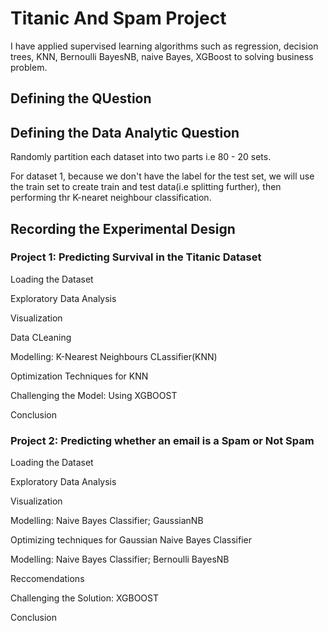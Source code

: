 # Titanic And Spam Project
I have applied supervised learning algorithms such as regression, decision trees, KNN, Bernoulli BayesNB, naive Bayes, XGBoost to solving business problem.

## Defining the QUestion

## Defining the Data Analytic Question


Randomly partition each dataset into two parts i.e 80 - 20 sets.


For dataset 1, because we don't have the label for the test set, we will use the train set to create train and test data(i.e splitting further), then performing thr K-nearet neighbour classification.

## Recording the Experimental Design

### Project 1: Predicting Survival in the Titanic Dataset


Loading the Dataset


Exploratory Data Analysis


Visualization


Data CLeaning


Modelling: K-Nearest Neighbours CLassifier(KNN)


Optimization Techniques for KNN


Challenging the Model: Using XGBOOST


Conclusion

### Project 2: Predicting whether an email is a Spam or Not Spam
Loading the Dataset


Exploratory Data Analysis


Visualization


Modelling: Naive Bayes Classifier; GaussianNB


Optimizing techniques for Gaussian Naive Bayes Classifier


Modelling: Naive Bayes Classifier; Bernoulli BayesNB


Reccomendations


Challenging the Solution: XGBOOST


Conclusion
